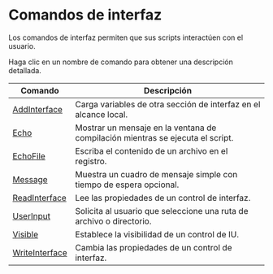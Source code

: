 # Comandos de interfaz

Los comandos de interfaz permiten que sus scripts interactúen con el usuario.

Haga clic en un nombre de comando para obtener una descripción detallada.

| Comando | Descripción |
| --- | --- |
| [AddInterface](./AddInterface.md) | Carga variables de otra sección de interfaz en el alcance local. |
| [Echo](./Echo.md) | Mostrar un mensaje en la ventana de compilación mientras se ejecuta el script. |
| [EchoFile](./EchoFile.md) | Escriba el contenido de un archivo en el registro. |
| [Message](./Message.md) | Muestra un cuadro de mensaje simple con tiempo de espera opcional. |
| [ReadInterface](./ReadInterface.md) | Lee las propiedades de un control de interfaz. |
| [UserInput](./UserInput.md) | Solicita al usuario que seleccione una ruta de archivo o directorio. |
| [Visible](./Visible.md) | Establece la visibilidad de un control de IU. |
| [WriteInterface](./WriteInterface.md) | Cambia las propiedades de un control de interfaz. |
